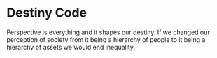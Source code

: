 # Destiny Code

Perspective is everything and it shapes our destiny. If we changed our perception of society from it being a hierarchy of people to it being a hierarchy of assets we would end inequality. 
